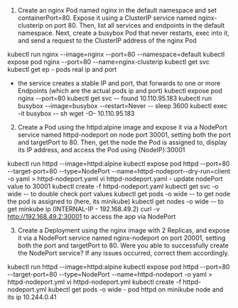 1. Create an nginx Pod named nginx in the default namespace and set containerPort=80. Expose it using a ClusterIP service named nginx-clusterip on port 80. Then, list all services and endpoints in the default namespace. Next, create a busybox Pod that never restarts, exec into it, and send a request to the ClusterIP address of the nginx Pod

kubectl run nginx --image=nginx --port=80 --namespace=default 
kubectl expose pod nginx --port=80 --name=nginx-clusterip
kubectl get svc 
kubectl get ep - pods real ip and port 
* the service creates a stable IP and port, that forwards to one or more Endpoints (which are the actual pods ip and port)
kubectl expose pod nginx --port=80
kubectl get svc -- found 10.110.95.183
kubectl run busybox --image=busybox --restart=Never -- sleep 3600
kubectl exec -it busybox -- sh
 wget -O- 10.110.95.183

2. Create a Pod using the httpd:alpine image and expose it via a NodePort service named httpd-nodeport on node port 30001, setting both the port and targetPort to 80. Then, get the node the Pod is assigned to, display its IP address, and access the Pod using {NodeIP}:30001

kubectl run httpd --image=httpd:alpine
kubectl expose pod httpd --port=80 --target-port=80 --type=NodePort --name=httpd-nodeport--dry-run=client -o yaml > httpd-nodeport.yaml
vi httpd-nodeport.yaml - update nodePort value to 30001
kubectl create -f httpd-nodeport.yaml
kubectl get svc -o wide -- to double check port values
kubectl get pods -o wide -- to get node the pod is assigned to (here, its minikube)
kubectl get nodes -o wide -- to get minkube ip (INTERNAL-IP - 192.168.49.2)
curl -v http://192.168.49.2:30001 to access the app via NodePort 

3. Create a Deployment using the nginx image with 2 Replicas, and expose it via a NodePort service named nginx-nodeport on port 20001, setting both the port and targetPort to 80. Were you able to successfully create the NodePort service? If any issues occurred, correct them accordingly.

























kubectl run httpd --image=httpd:alpine
kubectl expose pod httpd --port=80 --target-port=80 --type=NodePort --name=httpd-nodeport -o yaml > httpd-nodeport.yml
vi httpd-nodeport.yml
kubectl create -f httpd-nodeport.yml
kubectl get pods -o wide - pod httpd on minikube node and its ip 10.244.0.41